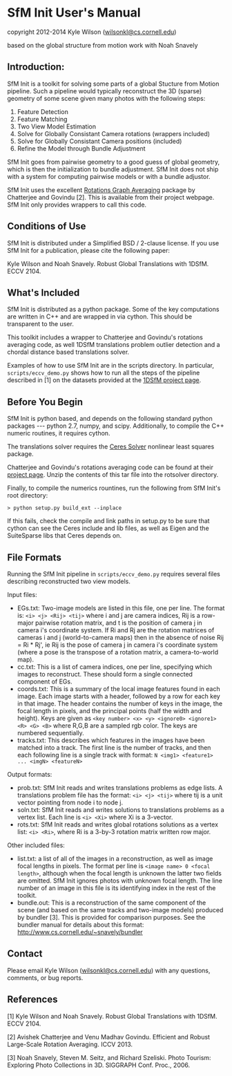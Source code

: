 SfM Init  User's Manual
=======================
copyright 2012-2014 Kyle Wilson (wilsonkl@cs.cornell.edu)

based on the global structure from motion work with Noah Snavely


Introduction:
-------------
SfM Init is a toolkit for solving some parts of a global Stucture from Motion
pipeline. Such a pipeline would typically reconstruct the 3D (sparse) geometry
of some scene given many photos with the following steps:

1. Feature Detection
2. Feature Matching
3. Two View Model Estimation
4. Solve for Globally Consistant Camera rotations (wrappers included)
5. Solve for Globally Consistant Camera positions (included)
6. Refine the Model through Bundle Adjustment

SfM Init goes from pairwise geometry to a good guess of global geometry, which
is then the initialization to bundle adjustment. SfM Init does not ship with 
a system for computing pairwise models or with a bundle adjustor. 

SfM Init uses the excellent [Rotations Graph Averaging]( http://www.ee.iisc.ernet.in/labs/cvl/research/efficient-and-robust-large-scale-rotation-averaging/)
package by Chatterjee and Govindu [2]. This is available from their project webpage. 
SfM Init only provides wrappers to call this code.

Conditions of Use
-----------------
SfM Init is distributed under a Simplified BSD / 2-clause license. If you use 
SfM Init for a publication, please cite the following paper:

Kyle Wilson and Noah Snavely. Robust Global Translations with 1DSfM. ECCV 2104.

What's Included
---------------
SfM Init is distributed as a python package. Some of the key computations are 
written in C++ and are wrapped in via cython. This should be transparent to 
the user. 

This toolkit includes a wrapper to Chatterjee and Govindu's rotations averaging
code, as well 1DSfM translations problem outlier detection and a chordal 
distance based translations solver.

Examples of how to use SfM Init are in the scripts directory. In particular, 
`scripts/eccv_demo.py` shows how to run all the steps of the pipeline described in 
[1] on the datasets provided at the [1DSfM project page](www.cs.cornell.edu/projects/1DSfM).

Before You Begin
----------------
SfM Init is python based, and depends on the following standard python packages
--- python 2.7, numpy, and scipy. Additionally, to compile the C++ numeric 
routines, it requires cython. 

The translations solver requires the [Ceres Solver](http://ceres-solver.org) 
nonlinear least squares package.

Chatterjee and Govindu's rotations averaging code can be found at their [project
page](http://www.ee.iisc.ernet.in/labs/cvl/research/efficient-and-robust-large-scale-rotation-averaging/).
Unzip the contents of this tar file into the rotsolver directory.

Finally, to compile the numerics rountines, run the following from SfM Init's 
root directory:

    > python setup.py build_ext --inplace

If this fails, check the compile and link paths in setup.py to be sure that 
cython can see the Ceres include and lib files, as well as Eigen and the SuiteSparse 
libs that Ceres depends on.

File Formats
------------
Running the SfM Init pipeline in `scripts/eccv_demo.py` requires several files 
describing reconstructed two view models.

Input files:

*   EGs.txt: Two-image models are listed in this file, one per line. The format 
    is: `<i> <j> <Rij> <tij>` where i and j are camera indices, Rij is a row-major 
    pairwise rotation matrix, and t is the position of camera j in camera i's 
    coordinate system. If Ri and Rj are the rotation matrices of cameras i and 
    j (world-to-camera maps) then in the absence of noise Rij = Ri * Rj', ie
    Rij is the pose of camera j in camera i's coordinate system (where a pose
    is the transpose of a rotation matrix, a camera-to-world map).
*   cc.txt: This is a list of camera indices, one per line, specifying which 
    images to reconstruct. These should form a single connected component of 
    EGs. 
*   coords.txt: This is a summary of the local image features found in each 
    image. Each image starts with a header, followed by a row for each key in 
    that image. The header contains the number of keys in the image, the focal 
    length in pixels, and the principal points (half the width and height). 
    Keys are given as `<key number> <x> <y> <ignore0> <ignore1> <R> <G> <B>` where
    R,G,B are a sampled rgb color. The keys are numbered sequentially.
*   tracks.txt: This describes which features in the images have been matched 
    into a track. The first line is the number of tracks, and then each 
    following line is a single track with format: `N <img1> <feature1> ... <imgN>
    <featureN>`

Output formats:

*   prob.txt: SfM Init reads and writes translations problems as edge lists. A
    translations problem file has the format: `<i> <j> <tij>` where tij is a unit 
    vector pointing from node i to node j.
*   soln.txt: SfM Init reads and writes solutions to translations problems as a
    vertex list. Each line is `<i> <Xi>` where Xi is a 3-vector.
*   rots.txt: SfM Init reads and writes global rotations solutions as a vertex 
    list: `<i> <Ri>`, where Ri is a 3-by-3 rotation matrix written row major.

Other included files:

*   list.txt: a list of all of the images in a reconstruction, as well as image
    focal lengths in pixels. The format per line is `<image name> 0 <focal 
    length>`, although when the focal length is unknown the latter two fields are
    omitted. SfM Init ignores photos with unknown focal length. The line number
    of an image in this file is its identifying index in the rest of the 
    toolkit.
*   bundle.out: This is a reconstruction of the same component of the scene (and
    based on the same tracks and two-image models) produced by bundler [3]. This
    is provided for comparison purposes. See the bundler manual for details 
    about this format: http://www.cs.cornell.edu/~snavely/bundler

Contact
-------
Please email Kyle Wilson (wilsonkl@cs.cornell.edu) with any questions, comments,
or bug reports.

References
----------
[1] Kyle Wilson and Noah Snavely. Robust Global Translations with 1DSfM. ECCV 
2104.

[2] Avishek Chatterjee and Venu Madhav Govindu. Efficient and Robust Large-Scale
Rotation Averaging. ICCV 2013.

[3] Noah Snavely, Steven M. Seitz, and Richard Szeliski. Photo Tourism: 
Exploring Photo Collections in 3D. SIGGRAPH Conf. Proc., 2006.
